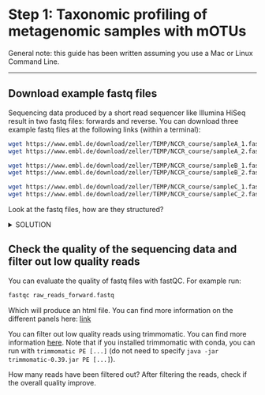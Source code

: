 # Step 1: Taxonomic profiling of metagenomic samples with mOTUs

General note: this guide has been written assuming you use a Mac or Linux Command Line.

---

## Download example fastq files

Sequencing data produced by a short read sequencer like Illumina HiSeq result in two fastq files: forwards and reverse. You can download three example fastq files at the following links (within a terminal):

```bash
wget https://www.embl.de/download/zeller/TEMP/NCCR_course/sampleA_1.fastq
wget https://www.embl.de/download/zeller/TEMP/NCCR_course/sampleA_2.fastq

wget https://www.embl.de/download/zeller/TEMP/NCCR_course/sampleB_1.fastq
wget https://www.embl.de/download/zeller/TEMP/NCCR_course/sampleB_2.fastq

wget https://www.embl.de/download/zeller/TEMP/NCCR_course/sampleC_1.fastq
wget https://www.embl.de/download/zeller/TEMP/NCCR_course/sampleC_2.fastq
```

Look at the fastq files, how are they structured?

<details><summary>SOLUTION</summary>
<p>


When we work with metagenomic data we usually have two fastq files produced by
the Illumina sequencer:
- a file containing the forward reads
- a file containing the reverse reads

Usually the prefix of the file name is the same, and we have `_1_` for the file
with forward reads and `_2_` for the file with reverse reads, example:
```
HYG3LBGXC_261_1_19s00-sample119s004346_1_sequence.fq.gz
HYG3LBGXC_261_1_19s00-sample119s004346_2_sequence.fq.gz
```

  A fastq file contains 4 lines for each read, with the following information:

| Line | Description |
| ------ | ------ |
| 1 | A line starting with `@` and the read id |
| 2 | The DNA sequence | 
| 3 | A line starting with `+` and sometimes the same information as in line 1 | 
| 4 | A string of characters that represents the quality score (same number of characters as in line 2) | 

We can have a look at the first read (4 lines) with `head -n 4 raw_reads_1.fastq`:
```
@read98
CATCGACGACCTGGACGACCTGGACTTCATCGAGCGGGTGAAGATCCAGCAGAAGAACTGGATCGGCCGCTCCACCGGTGCCGAGGTCACCTTCAAGGCC
+
BBBFFFFFFFFFFBBFFFFIIFFFIIIIIIIIFBFIIFFFFFFFBBBFFFFBBFFFFFBBFFFBBBFBBBBFBBFBFFBBFFF0<B7BBFBB<BBFBBBF
```

Each character in the fourth line can be converted to a quality score ([Phred-33](https://support.illumina.com/help/BaseSpace_OLH_009008/Content/Source/Informatics/BS/QualityScoreEncoding_swBS.htm)) from 1 to 40:
```
     Character: !"#$%&'()*+,-./0123456789:;<=>?@ABCDEFGHI
                |         |         |         |         |
 Quality score: 0........10........20........30........40 
```

And, for each quality score there is an associated probability for correctly calling a base:

| Quality Score | Probability of incorrect base call | Base call accuracy |
| ------ | ------ | ------ | 
| 10 | 1 in 10 | 90% |
| 20 | 1 in 100 | 99% |
| 30 | 1 in 1000 | 99.9% |
| 40 | 1 in 10,000 | 99.99% |


</p> 
</details>









## Check the quality of the sequencing data and filter out low quality reads

You can evaluate the quality of fastq files with fastQC. For example run:

```bash
fastqc raw_reads_forward.fastq
```

Which will produce an html file. You can find more information on the different panels here: [link](https://www.bioinformatics.babraham.ac.uk/projects/fastqc/Help/3%20Analysis%20Modules/)

You can filter out low quality reads using trimmomatic. You can find more information [here](http://www.usadellab.org/cms/?page=trimmomatic).
Note that if you installed trimmomatic with conda, you can run with `trimmomatic PE [...]` (do not need to specify `java -jar trimmomatic-0.39.jar PE [...]`).

How many reads have been filtered out? After filtering the reads, check if the overall quality improve. 
